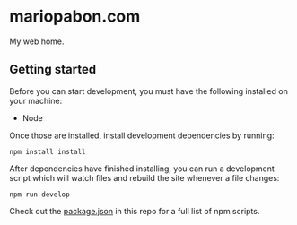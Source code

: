 # mariopabon.com

My web home.

## Getting started

Before you can start development, you must have the following installed on your machine:

- Node

Once those are installed, install development dependencies by running:

```
npm install install
```

After dependencies have finished installing, you can run a development script which will watch files and rebuild the site whenever a file changes:

```
npm run develop
```

Check out the [package.json](https://github.com/restlessbit/mariopabon.com/blob/master/package.json) in this repo for a full list of npm scripts.